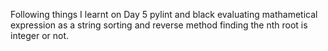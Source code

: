 Following things I learnt on Day 5
pylint and black
evaluating mathametical expression as a string
sorting and reverse method
finding the nth root is integer or not.
